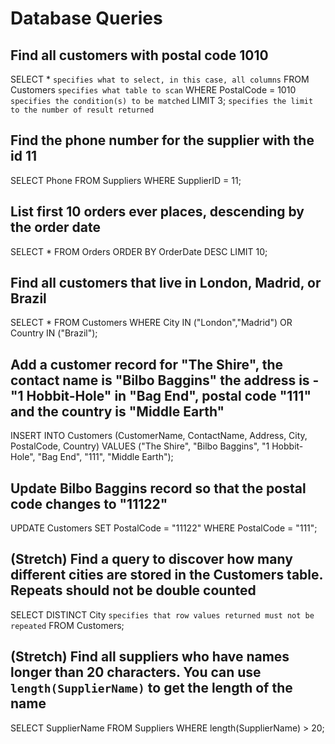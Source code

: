 # Database Queries

## Find all customers with postal code 1010

SELECT * `specifies what to select, in this case, all columns`
FROM Customers `specifies what table to scan`
WHERE PostalCode = 1010 `specifies the condition(s) to be matched`
LIMIT 3; `specifies the limit to the number of result returned`

## Find the phone number for the supplier with the id 11

SELECT Phone
FROM Suppliers
WHERE SupplierID = 11;

## List first 10 orders ever places, descending by the order date

SELECT *
FROM Orders
ORDER BY OrderDate
DESC
LIMIT 10;

## Find all customers that live in London, Madrid, or Brazil

SELECT *
FROM Customers
WHERE City IN ("London","Madrid")
OR
Country IN ("Brazil");

## Add a customer record for "The Shire", the contact name is "Bilbo Baggins" the address is -"1 Hobbit-Hole" in "Bag End", postal code "111" and the country is "Middle Earth"

INSERT INTO Customers (CustomerName, ContactName, Address, City, PostalCode, Country)
VALUES ("The Shire", "Bilbo Baggins", "1 Hobbit-Hole", "Bag End", "111", "Middle Earth");

## Update Bilbo Baggins record so that the postal code changes to "11122"

UPDATE Customers
SET PostalCode = "11122"
WHERE PostalCode = "111";

## (Stretch) Find a query to discover how many different cities are stored in the Customers table. Repeats should not be double counted

SELECT DISTINCT City `specifies that row values returned must not be repeated`
FROM Customers;

## (Stretch) Find all suppliers who have names longer than 20 characters. You can use `length(SupplierName)` to get the length of the name

SELECT SupplierName
FROM Suppliers
WHERE length(SupplierName) > 20;

